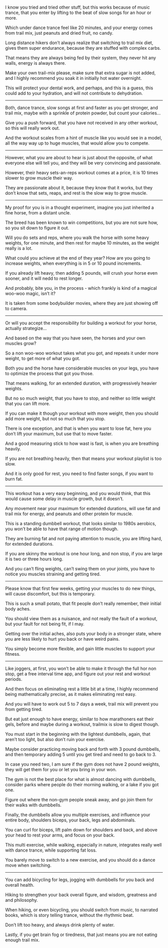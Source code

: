 I know you tried and tried other stuff, but this works because of music trance,
that you enter by lifting to the beat of slow songs for an hour or more.

Which under dance trance feel like 20 minutes,
and your energy comes from trail mix, just peanuts and dried fruit, no candy.

Long distance hikers don’t always realize that switching to trail mix diet,
gives them super endurance, because they are stuffed with complex carbs.

That means they are always being fed by their system,
they never hit any walls, energy is always there.

Make your own trail-mix please, make sure that extra sugar is not added,
and I highly recommend you soak it in initially hot water overnight.

This will protect your dental work, and perhaps, and this is a guess,
this could add to your hydration, and will not contribute to dehydration.

---

Both, dance trance, slow songs at first and faster as you get stronger,
and trail mix, maybe with a sprinkle of protein powder, but count your calories…

Give you a push forward, that you have not received in any other workout,
so this will really work out.

And the workout scales from a hint of muscle like you would see in a model,
all the way way up to huge muscles, that would allow you to compete.

---

However, what you are about to hear is just about the opposite,
of what everyone else will tell you, and they will be very convincing and passionate.

However, their heavy sets-an-reps workout comes at a price,
it is 10 times slower to grow muscle their way.

They are passionate about it, because they know that it works,
but they don’t know that sets, reaps, and rest is the slow way to grow muscle.

---

My proof for you is in a thought experiment,
imagine you just inherited a fine horse, from a distant uncle.

The breed has been known to win competitions,
but you are not sure how, so you sit down to figure it out.

Will you do sets and reps, where you walk the horse with some heavy weights,
for one minute, and then rest for maybe 10 minutes, as the weight really is a lot.

What could you achieve at the end of they year?
How are you going to increase weights, when everything is in 5 or 10 pound increments.

If you already lift heavy, then adding 5 pounds,
will crush your horse even sooner, and it will nedd to rest longer.

And probably, bite you,
in the process - which frankly is kind of a magical woo-woo magic, isn’t it?

It is taken from some bodybuilder movies,
where they are just showing off to camera.

---

Or will you accept the responsibility for building a workout for your horse,
actually strategize…

And based on the way that you have seen,
the horses and your own muscles grow?

So a non woo-woo workout takes what you got,
and repeats it under more weight, to get more of what you got.

Both you and the horse have considerable muscles on your legs,
you have to optimize the process that got you those.

That means walking, for an extended duration,
with progressively heavier weights.

But no so much weight, that you have to stop,
and neither so little weight that you can lift more.

If you can make it though your workout with more weight,
then you should add more weight, but not so much that you stop.

There is one exception, and that is when you want to lose fat,
here you don’t lift your maximum, but use that to move faster.

And a good measuring stick to how wast is fast,
is when you are breathing heavily.

If you are not breathing heavily,
then that means your workout playlist is too slow.

And it is only good for rest,
you need to find faster songs, if you want to burn fat.


---

This workout has a very easy beginning, and you would think,
that this would cause some delay in muscle growth, but it doesn’t.

Any movement near your maximum for extended durations,
will use fat and trail mix for energy, and peanuts and other protein for muscle.

This is a standing dumbbell workout, that looks similar to 1980s aerobics,
you won’t be able to have that range of motion though.

They are burning fat and not paying attention to muscle,
you are lifting hard, for extended durations.

If you are skinny the workout is one hour long, and non stop,
if you are large it is two or three hours long.

And you can’t fling weights, can’t swing them on your joints,
you have to notice you muscles straining and getting tired.

---

Please know that first few weeks, getting your muscles to do new things,
will cause discomfort, but this is temporary.

This is such a small potato, that fit people don’t really remember,
their initial body aches.

You should view them as a nuisance, and not really the fault of a workout,
but your fault for not being fit, if I may.

Getting over the initial aches, also puts your body in a stronger state,
where you are less likely to hurt you back or have weird pains.

You simply become more flexible,
and gain little muscles to support your fitness.

---

Like joggers, at first, you won’t be able to make it through the full hor non stop,
get a free interval time app, and figure out your rest and workout periods.

And then focus on eliminating rest a little bit at a time,
I highly recommend being mathematically precise, as it makes eliminating rest easy.

And you will have to work out 5 to 7 days a week,
trail mix will prevent you from getting tired.

But eat just enough to have energy, similar to how marathoners eat their gels,
before and maybe during a workout, trailmix is slow to digest though.

You must start in the beginning with the lightest dumbbells,
again, that aren’t too light, but also don’t ruin your exercise.

Maybe consider practicing moving back and forth with 3 pound dumbbells,
and then temporary adding 5 until you get tired and need to go back to 3.

In case you need two, I am sure if the gym does not have 2 pound weights,
they will get them for you or let you bring in your won.

The gym is not the best place for what is almost dancing with dumbbells,
consider parks where people do their morning walking, or a lake if you got one.

Figure out where the non-gym people sneak away,
and go join them for their walks with dumbbells.

Finally, the dumbbells allow you multiple exercises,
and influence your entire body, shoulders biceps, your back, legs and abdominals.

You can curl for biceps, lift palm down for shoulders and back,
and above your head to rest your arms, and focus on your back.

This multi exercise, while walking, especially in nature,
integrates really well with dance trance, while supporting fat loss.

You barely move to switch to a new exercise,
and you should do a dance move when switching.

---

You can add bicycling for legs,
jogging with dumbbells for you back and overall health.

Hiking to strengthen your back overall figure,
and wisdom, greatness and and philosophy.

When hiking, or even bicycling, you should switch from music,
to narrated books, which is story telling trance, without the rhythmic beat.

Don’t lift too heavy,
and always drink plenty of water.

Lastly, if you get brain fog or tiredness,
that just means you are not eating enough trail mix.
